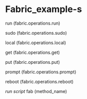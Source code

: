 # Fabric_example-s

run (fabric.operations.run)

sudo (fabric.operations.sudo)

local (fabric.operations.local)

get (fabric.operations.get)

put (fabric.operations.put)

prompt (fabric.operations.prompt)

reboot (fabric.operations.reboot)

*run script*
fab (method_name)


